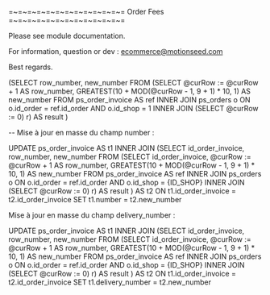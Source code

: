 =~=~=~=~=~=~=~=~=~=~=~=~=
      Order Fees 
=~=~=~=~=~=~=~=~=~=~=~=~=

Please see module documentation.

For information, question or dev : ecommerce@motionseed.com

Best regards.


(SELECT row_number, new_number 
FROM (SELECT @curRow := @curRow + 1 AS row_number, GREATEST(10 + MOD(@curRow - 1, 9 + 1) * 10, 1) AS new_number 
    FROM ps_order_invoice AS ref 
    INNER JOIN ps_orders o 
        ON o.id_order = ref.id_order AND o.id_shop = 1 
    INNER JOIN (SELECT @curRow := 0) r) AS result 
) 

-- 
Mise à jour en masse du champ number :

UPDATE ps_order_invoice AS t1
INNER JOIN (SELECT id_order_invoice, row_number, new_number 
FROM (SELECT id_order_invoice, @curRow := @curRow + 1 AS row_number, GREATEST(10 + MOD(@curRow - 1, 9 + 1) * 10, 1) AS new_number 
    FROM ps_order_invoice AS ref 
    INNER JOIN ps_orders o 
        ON o.id_order = ref.id_order AND o.id_shop = {ID_SHOP} 
    INNER JOIN (SELECT @curRow := 0) r) AS result 
) AS t2 ON t1.id_order_invoice = t2.id_order_invoice
SET t1.number = t2.new_number


Mise à jour en masse du champ delivery_number :

UPDATE ps_order_invoice AS t1
INNER JOIN (SELECT id_order_invoice, row_number, new_number 
FROM (SELECT id_order_invoice, @curRow := @curRow + 1 AS row_number, GREATEST(10 + MOD(@curRow - 1, 9 + 1) * 10, 1) AS new_number 
    FROM ps_order_invoice AS ref 
    INNER JOIN ps_orders o 
        ON o.id_order = ref.id_order AND o.id_shop = {ID_SHOP} 
    INNER JOIN (SELECT @curRow := 0) r) AS result 
) AS t2 ON t1.id_order_invoice = t2.id_order_invoice
SET t1.delivery_number = t2.new_number